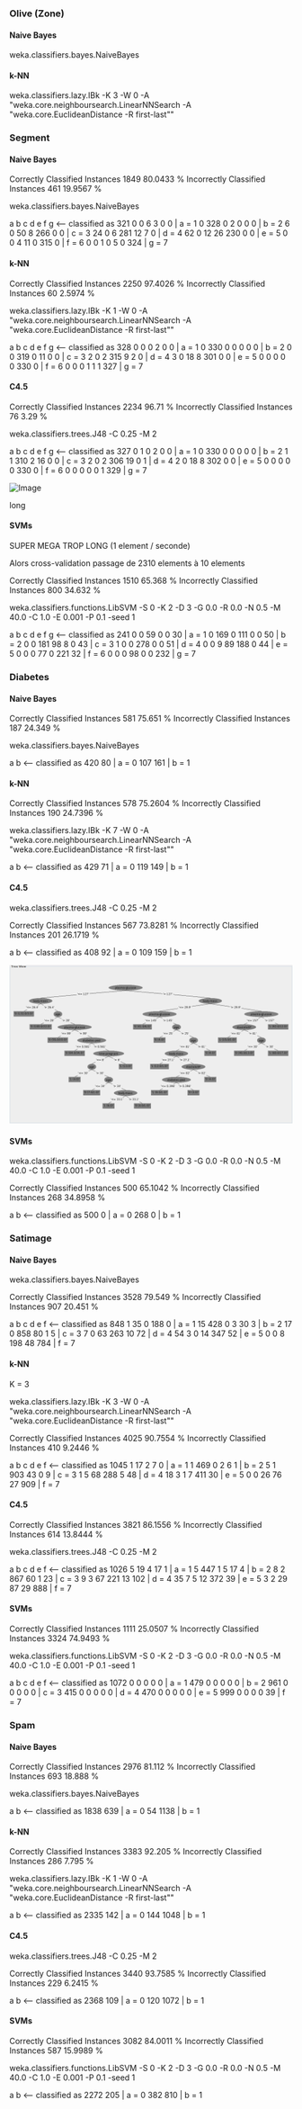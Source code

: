 ### Olive (Zone)
#### Naive Bayes

weka.classifiers.bayes.NaiveBayes

#### k-NN

weka.classifiers.lazy.IBk -K 3 -W 0 -A "weka.core.neighboursearch.LinearNNSearch -A \"weka.core.EuclideanDistance -R first-last\""

### Segment
#### Naive Bayes

Correctly Classified Instances        1849               80.0433 %
Incorrectly Classified Instances       461               19.9567 %

weka.classifiers.bayes.NaiveBayes

a   b   c   d   e   f   g   <-- classified as
321   0   0   6   3   0   0 |   a = 1
0 328   0   2   0   0   0 |   b = 2
6   0  50   8 266   0   0 |   c = 3
24   0   6 281  12   7   0 |   d = 4
62   0  12  26 230   0   0 |   e = 5
0   0   4  11   0 315   0 |   f = 6
0   0   1   0   5   0 324 |   g = 7

#### k-NN

Correctly Classified Instances        2250               97.4026 %
Incorrectly Classified Instances        60                2.5974 %

weka.classifiers.lazy.IBk -K 1 -W 0 -A "weka.core.neighboursearch.LinearNNSearch -A \"weka.core.EuclideanDistance -R first-last\""

a   b   c   d   e   f   g   <-- classified as
328   0   0   0   2   0   0 |   a = 1
0 330   0   0   0   0   0 |   b = 2
0   0 319   0  11   0   0 |   c = 3
2   0   2 315   9   2   0 |   d = 4
3   0  18   8 301   0   0 |   e = 5
0   0   0   0   0 330   0 |   f = 6
0   0   0   1   1   1 327 |   g = 7

#### C4.5

Correctly Classified Instances        2234               96.71   %
Incorrectly Classified Instances        76                3.29   %

weka.classifiers.trees.J48 -C 0.25 -M 2

a   b   c   d   e   f   g   <-- classified as
327   0   1   0   2   0   0 |   a = 1
0 330   0   0   0   0   0 |   b = 2
1   1 310   2  16   0   0 |   c = 3
2   0   2 306  19   0   1 |   d = 4
2   0  18   8 302   0   0 |   e = 5
0   0   0   0   0 330   0 |   f = 6
0   0   0   0   0   1 329 |   g = 7

![Image](segment_j48.png)

long

#### SVMs
SUPER MEGA TROP LONG (1 element / seconde)

Alors cross-validation passage de 2310 elements à 10 elements

Correctly Classified Instances        1510               65.368  %
Incorrectly Classified Instances       800               34.632  %

weka.classifiers.functions.LibSVM -S 0 -K 2 -D 3 -G 0.0 -R 0.0 -N 0.5 -M 40.0 -C 1.0 -E 0.001 -P 0.1 -seed 1

a   b   c   d   e   f   g   <-- classified as
241   0   0  59   0   0  30 |   a = 1
0 169   0 111   0   0  50 |   b = 2
0   0 181  98   8   0  43 |   c = 3
1   0   0 278   0   0  51 |   d = 4
0   0   9  89 188   0  44 |   e = 5
0   0   0  77   0 221  32 |   f = 6
0   0   0  98   0   0 232 |   g = 7


### Diabetes
#### Naive Bayes

Correctly Classified Instances         581               75.651  %
Incorrectly Classified Instances       187               24.349  %

weka.classifiers.bayes.NaiveBayes

a   b   <-- classified as
420  80 |   a = 0
107 161 |   b = 1

#### k-NN

Correctly Classified Instances         578               75.2604 %
Incorrectly Classified Instances       190               24.7396 %

weka.classifiers.lazy.IBk -K 7 -W 0 -A "weka.core.neighboursearch.LinearNNSearch -A \"weka.core.EuclideanDistance -R first-last\""

a   b   <-- classified as
429  71 |   a = 0
119 149 |   b = 1

#### C4.5

weka.classifiers.trees.J48 -C 0.25 -M 2

Correctly Classified Instances         567               73.8281 %
Incorrectly Classified Instances       201               26.1719 %

 a   b   <-- classified as
 408  92 |   a = 0
 109 159 |   b = 1

![Image](diabete-j48.png)

#### SVMs

weka.classifiers.functions.LibSVM -S 0 -K 2 -D 3 -G 0.0 -R 0.0 -N 0.5 -M 40.0 -C 1.0 -E 0.001 -P 0.1 -seed 1

Correctly Classified Instances         500               65.1042 %
Incorrectly Classified Instances       268               34.8958 %

a   b   <-- classified as
500   0 |   a = 0
268   0 |   b = 1


### Satimage
#### Naive Bayes

weka.classifiers.bayes.NaiveBayes

Correctly Classified Instances        3528               79.549  %
Incorrectly Classified Instances       907               20.451  %

a   b   c   d   e   f   <-- classified as
848   1  35   0 188   0 |   a = 1
15 428   0   3  30   3 |   b = 2
17   0 858  80   1   5 |   c = 3
7   0  63 263  10  72 |   d = 4
54   3   0  14 347  52 |   e = 5
0   0   8 198  48 784 |   f = 7

#### k-NN


K = 3

weka.classifiers.lazy.IBk -K 3 -W 0 -A "weka.core.neighboursearch.LinearNNSearch -A \"weka.core.EuclideanDistance -R first-last\""

Correctly Classified Instances        4025               90.7554 %
Incorrectly Classified Instances       410                9.2446 %

a    b    c    d    e    f   <-- classified as
1045    1   17    2    7    0 |    a = 1
1  469    0    2    6    1 |    b = 2
5    1  903   43    0    9 |    c = 3
1    5   68  288    5   48 |    d = 4
18    3    1    7  411   30 |    e = 5
0    0   26   76   27  909 |    f = 7


#### C4.5

Correctly Classified Instances        3821               86.1556 %
Incorrectly Classified Instances       614               13.8444 %

weka.classifiers.trees.J48 -C 0.25 -M 2

a    b    c    d    e    f   <-- classified as
1026    5   19    4   17    1 |    a = 1
5  447    1    5   17    4 |    b = 2
8    2  867   60    1   23 |    c = 3
9    3   67  221   13  102 |    d = 4
35    7    5   12  372   39 |    e = 5
3    2   29   87   29  888 |    f = 7

#### SVMs

Correctly Classified Instances        1111               25.0507 %
Incorrectly Classified Instances      3324               74.9493 %

weka.classifiers.functions.LibSVM -S 0 -K 2 -D 3 -G 0.0 -R 0.0 -N 0.5 -M 40.0 -C 1.0 -E 0.001 -P 0.1 -seed 1

a    b    c    d    e    f   <-- classified as
1072    0    0    0    0    0 |    a = 1
479    0    0    0    0    0 |    b = 2
961    0    0    0    0    0 |    c = 3
415    0    0    0    0    0 |    d = 4
470    0    0    0    0    0 |    e = 5
999    0    0    0    0   39 |    f = 7

### Spam
#### Naive Bayes

Correctly Classified Instances        2976               81.112  %
Incorrectly Classified Instances       693               18.888  %

weka.classifiers.bayes.NaiveBayes

a    b   <-- classified as
1838  639 |    a = 0
54 1138 |    b = 1

#### k-NN

Correctly Classified Instances        3383               92.205  %
Incorrectly Classified Instances       286                7.795  %

weka.classifiers.lazy.IBk -K 1 -W 0 -A "weka.core.neighboursearch.LinearNNSearch -A \"weka.core.EuclideanDistance -R first-last\""

a    b   <-- classified as
2335  142 |    a = 0
144 1048 |    b = 1

#### C4.5

weka.classifiers.trees.J48 -C 0.25 -M 2

Correctly Classified Instances        3440               93.7585 %
Incorrectly Classified Instances       229                6.2415 %

  a    b   <-- classified as
 2368  109 |    a = 0
  120 1072 |    b = 1

#### SVMs

Correctly Classified Instances        3082               84.0011 %
Incorrectly Classified Instances       587               15.9989 %

weka.classifiers.functions.LibSVM -S 0 -K 2 -D 3 -G 0.0 -R 0.0 -N 0.5 -M 40.0 -C 1.0 -E 0.001 -P 0.1 -seed 1

a    b   <-- classified as
2272  205 |    a = 0
382  810 |    b = 1
